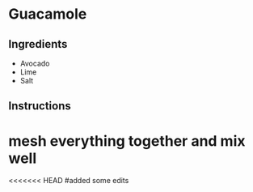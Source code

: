 # Guacamole
## Ingredients
* Avocado 
* Lime
* Salt
## Instructions
# mesh everything together and mix well
<<<<<<< HEAD
#added some edits
